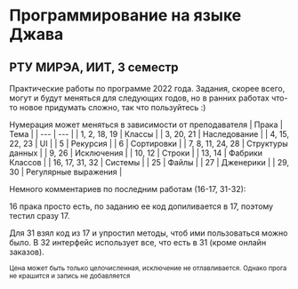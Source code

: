 # Программирование на языке Джава
## РТУ МИРЭА, ИИТ, 3 семестр

Практические работы по программе 2022 года. Задания, скорее всего, могут и будут меняться для следующих годов, но в ранних работах что-то новое придумать сложно, так что пользуйтесь :)

Нумерация может меняться в зависимости от преподавателя
| Прака | Тема |
| --- | --- |
| 1, 2, 18, 19 | Классы |
| 3, 20, 21 | Наследование |
| 4, 15, 22, 23 | UI |
| 5 | Рекурсия |
| 6 | Сортировки |
| 7, 8, 11, 24, 28 | Структуры данных |
| 9, 26 | Исключения |
| 10, 12 | Строки |
| 13, 14 | Фабрики Классов |
| 16, 17, 31, 32 | Системы |
| 25 | Файлы |
| 27 | Дженерики |
| 29, 30 | Регулярные выражения |

Немного комментариев по последним работам (16-17, 31-32):

16 прака просто есть, по заданию ее код допиливается в 17, поэтому тестил сразу 17.

Для 31 взял код из 17 и упростил методы, чтоб ими пользоваться можно было. В 32 интерфейс использует все, что есть в 31 (кроме онлайн заказов).

<sub>Цена может быть только целочисленная, исключение не отлавливается. Однако прога не крашится и запись не добавляется</sub>
